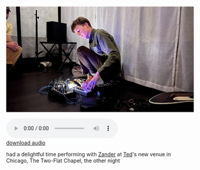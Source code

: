 ![zander](pics/zan.jpeg 'zander')


<audio controls src="audio/zander.wav" loop="true"></audio>
<br>
<a href="audio/zander.wav"> download audio </a>


had a delightful time performing with [Zander](https://www.zanderraymond.com/) at [Ted](https://www.lowitzandcompany.com/)'s new venue in Chicago, The Two-Flat Chapel, the other night